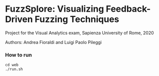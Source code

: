 # FuzzSplore: Visualizing Feedback-Driven Fuzzing Techniques

Project for the Visual Analytics exam, Sapienza University of Rome, 2020

Authors: Andrea Fioraldi and Luigi Paolo Pileggi

### How to run

```
cd web
./run.sh
```
